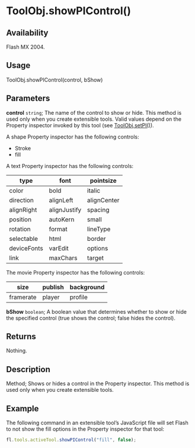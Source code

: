 # ToolObj.showPIControl()

## Availability

Flash MX 2004.

## Usage

ToolObj.showPIControl(control, bShow)

## Parameters

**control** `string`; The name of the control to show or hide. This method is used only when you create extensible tools. Valid values depend on the Property inspector invoked by this tool (see [ToolObj.setPI()](../ToolObj_object/ToolObj7.md)).

A shape Property inspector has the following controls:

- Stroke
- fill

A text Property inspector has the following controls:

| type | font | pointsize |
| --- | --- | --- |
| color | bold | italic |
| direction | alignLeft | alignCenter |
| alignRight | alignJustify | spacing |
| position | autoKern | small |
| rotation | format | lineType |
| selectable | html | border |
| deviceFonts | varEdit | options |
| link | maxChars | target |

The movie Property inspector has the following controls:

| size | publish | background |
| --- | --- | --- |
| framerate | player | profile |

**bShow** `boolean`; A boolean value that determines whether to show or hide the specified control (true shows the control; false
hides the control).

## Returns

Nothing.

## Description

Method; Shows or hides a control in the Property inspector. This method is used only when you create extensible tools.

## Example

The following command in an extensible tool’s JavaScript file will set Flash to not show the fill options in the Property inspector for that tool:

```javascript
fl.tools.activeTool.showPIControl("fill", false);
```
